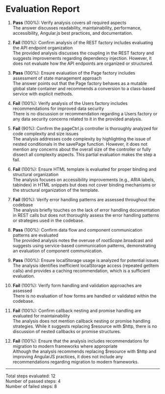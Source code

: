 # Evaluation Report

1. **Pass** (100%): Verify analysis covers all required aspects  
   The answer discusses readability, maintainability, performance, accessibility, Angular.js best practices, and documentation.  
   
2. **Fail** (100%): Confirm analysis of the REST factory includes evaluating the API endpoint organization  
   The provided analysis discusses the coupling in the REST factory and suggests improvements regarding dependency injection. However, it does not evaluate how the API endpoints are organized or structured.

3. **Pass** (100%): Ensure evaluation of the Page factory includes assessment of state management approach  
   The answer points out that the Page factory behaves as a mutable global state container and recommends a conversion to a class-based service with explicit methods.

4. **Fail** (100%): Verify analysis of the Users factory includes recommendations for improved data security  
   There is no discussion or recommendation regarding a Users factory or any data security concerns related to it in the provided analysis.

5. **Fail** (90%): Confirm the pageCtrl.js controller is thoroughly analyzed for code complexity and size issues  
   The analysis addresses code complexity by highlighting the issue of nested conditionals in the savePage function. However, it does not mention any concerns about the overall size of the controller or fully dissect all complexity aspects. This partial evaluation makes the step a fail.

6. **Fail** (100%): Ensure HTML template is evaluated for proper binding and structural organization  
   The analysis focuses on accessibility improvements (e.g., ARIA labels, tabindex) in HTML snippets but does not cover binding mechanisms or the structural organization of the template.

7. **Fail** (90%): Verify error handling patterns are assessed throughout the codebase  
   The analysis briefly touches on the lack of error handling documentation in REST calls but does not thoroughly assess the error handling patterns or strategies used in the codebase.

8. **Pass** (100%): Confirm data flow and component communication patterns are evaluated  
   The provided analysis notes the overuse of $rootScope.$broadcast and suggests using service-based communication patterns, demonstrating an evaluation of component communication.

9. **Pass** (100%): Ensure localStorage usage is analyzed for potential issues  
   The analysis identifies inefficient localStorage access (repeated getItem calls) and provides a caching recommendation, which is a sufficient evaluation.

10. **Fail** (100%): Verify form handling and validation approaches are assessed  
    There is no evaluation of how forms are handled or validated within the codebase.

11. **Fail** (100%): Confirm callback nesting and promise handling are evaluated for maintainability  
    The analysis does not mention callback nesting or promise handling strategies. While it suggests replacing $resource with $http, there is no discussion of nested callbacks or promise structures.

12. **Fail** (100%): Ensure that the analysis includes recommendations for migration to modern frameworks where appropriate  
    Although the analysis recommends replacing $resource with $http and improving AngularJS practices, it does not include any recommendations regarding migration to modern frameworks.

---

Total steps evaluated: 12  
Number of passed steps: 4  
Number of failed steps: 8